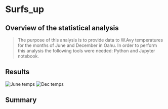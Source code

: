 # Surfs_up

## Overview of the statistical analysis
>The purpose of this analysis is to provide data to W.Avy temperatures for the months of June and December in Oahu. In order to perform this analysis the following tools were needed: Python and Jupyter notebook.


## Results
>

![June temps](https://user-images.githubusercontent.com/114452770/206334955-3d5fdb44-5947-4d0d-bb46-9b7e38732e8a.PNG)
![Dec temps](https://user-images.githubusercontent.com/114452770/206334972-6eb2c515-9ee9-4718-a70c-c079ac9ea071.PNG)

## Summary
>

